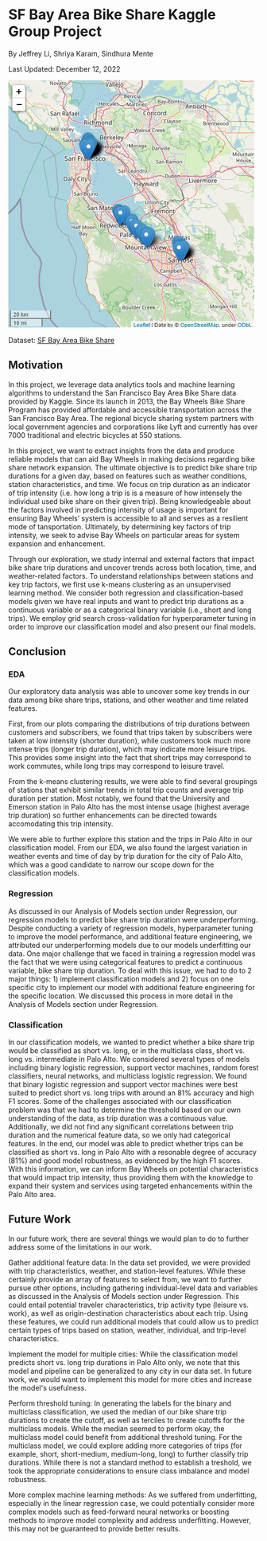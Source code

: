 # SF Bay Area Bike Share Kaggle Group Project

By Jeffrey Li, Shriya Karam, Sindhura Mente

Last Updated: December 12, 2022

![Map](/img/map.png)

Dataset: [SF Bay Area Bike Share](https://www.kaggle.com/datasets/benhamner/sf-bay-area-bike-share)

## Motivation

In this project, we leverage data analytics tools and machine learning algorithms to understand the San Francisco Bay Area Bike Share data provided by Kaggle. Since its launch in 2013, the Bay Wheels Bike Share Program has provided affordable and accessible transportation across the San Francisco Bay Area. The regional bicycle sharing system partners with local government agencies and corporations like Lyft and currently has over 7000 traditional and electric bicycles at 550 stations.

In this project, we want to extract insights from the data and produce reliable models that can aid Bay Wheels in making decisions regarding bike share network expansion. The ultimate objective is to predict bike share trip durations for a given day, based on features such as weather conditions, station characteristics, and time. We focus on trip duration as an indicator of trip intensity (i.e. how long a trip is is a measure of how intensely the individual used bike share on their given trip). Being knowledgeable about the factors involved in predicting intensity of usage is important for ensuring Bay Wheels’ system is accessible to all and serves as a resilient mode of tansportation. Ultimately, by determining key factors of trip intensity, we seek to advise Bay Wheels on particular areas for system expansion and enhancement.

Through our exploration, we study internal and external factors that impact bike share trip durations and uncover trends across both location, time, and weather-related factors. To understand relationships between stations and key trip factors, we first use k-means clustering as an unsupervised learning method. We consider both regression and classification-based models given we have real inputs and want to predict trip durations as a continuous variable or as a categorical binary variable (i.e., short and long trips). We employ grid search cross-validation for hyperparameter tuning in order to improve our classification model and also present our final models.

## Conclusion

### EDA
Our exploratory data analysis was able to uncover some key trends in our data among bike share trips, stations, and other weather and time related features.

First, from our plots comparing the distributions of trip durations between customers and subscribers, we found that trips taken by subscribers were taken at low intensity (shorter duration), while customers took much more intense trips (longer trip duration), which may indicate more leisure trips. This provides some insight into the fact that short trips may correspond to work commutes, while long trips may correspond to leisure travel.

From the k-means clustering results, we were able to find several groupings of stations that exhibit similar trends in total trip counts and average trip duration per station. Most notably, we found that the University and Emerson station in Palo Alto has the most intense usage (highest average trip duration) so further enhancements can be directed towards accomodating this trip intensity.

We were able to further explore this station and the trips in Palo Alto in our classification model. From our EDA, we also found the largest variation in weather events and time of day by trip duration for the city of Palo Alto, which was a good candidate to narrow our scope down for the classification models.

### Regression
As discussed in our Analysis of Models section under Regression, our regression models to predict bike share trip duration were underperforming. Despite conducting a variety of regression models, hyperparameter tuning to improve the model performance, and additional feature engineering, we attributed our underperforming models due to our models underfitting our data. One major challenge that we faced in training a regression model was the fact that we were using categorical features to predict a continuous variable, bike share trip duration. To deal with this issue, we had to do to 2 major things: 1) implement classification models and 2) focus on one specific city to implement our model with additional feature engineering for the specific location. We discussed this process in more detail in the Analysis of Models section under Regression.

### Classification
In our classification models, we wanted to predict whether a bike share trip would be classified as short vs. long, or in the multiclass class, short vs. long vs. intermediate in Palo Alto. We considered several types of models including binary logistic regression, support vector machines, random forest classifiers, neural networks, and multiclass logistic regression. We found that binary logistic regression and support vector machines were best suited to predict short vs. long trips with around an 81% accuracy and high F1 scores. Some of the challenges associated with our classification problem was that we had to determine the threshold based on our own understanding of the data, as trip duration was a continuous value. Additionally, we did not find any significant correlations between trip duration and the numerical feature data, so we only had categorical features. In the end, our model was able to predict whether trips can be classified as short vs. long in Palo Alto with a resonable degree of accuracy (81%) and good model robustness, as evidenced by the high F1 scores. With this information, we can inform Bay Wheels on potential characteristics that would impact trip intensity, thus providing them with the knowledge to expand their system and services using targeted enhancements within the Palo Alto area.

## Future Work
In our future work, there are several things we would plan to do to further address some of the limitations in our work.

Gather additional feature data: In the data set provided, we were provided with trip characteristics, weather, and station-level features. While these certainly provide an array of features to select from, we want to further pursue other options, including gathering individual-level data and variables as discussed in the Analysis of Models section under Regression. This could entail potential traveler characteristics, trip activity type (leisure vs. work), as well as origin-destination characteristics about each trip. Using these features, we could run additional models that could allow us to predict certain types of trips based on station, weather, individual, and trip-level characteristics.

Implement the model for multiple cities: While the classification model predicts short vs. long trip durations in Palo Alto only, we note that this model and pipeline can be generalized to any city in our data set. In future work, we would want to implement this model for more cities and increase the model's usefulness.

Perform threshold tuning: In generating the labels for the binary and multiclass classification, we used the median of our bike share trip durations to create the cutoff, as well as terciles to create cutoffs for the multiclass models. While the median seemed to perform okay, the multiclass model could benefit from additional threshold tuning. For the multiclass model, we could explore adding more categories of trips (for example, short, short-medium, medium-long, long) to further classify trip durations. While there is not a standard method to establish a treshold, we took the appropriate considerations to ensure class imbalance and model robustness.

More complex machine learning methods: As we suffered from underfitting, especially in the linear regression case, we could potentially consider more complex models such as feed-forward neural networks or boosting methods to improve model complexity and address underfitting. However, this may not be guaranteed to provide better results.